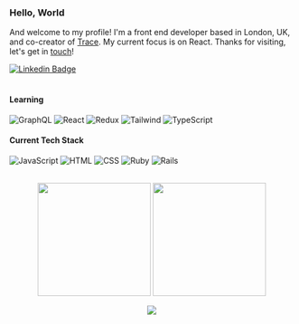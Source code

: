 ### Hello, World

And welcome to my profile! I'm a front end developer based in London, UK, and co-creator of [Trace](http://www.playtracewith.me/). My current focus is on React. Thanks for visiting, let's get in [touch](https://www.linkedin.com/in/adrianhards/)!

[![Linkedin Badge](https://img.shields.io/badge/-adrianHards-3A76F0?style=flat&logo=Linkedin&logoColor=white&link=https://www.linkedin.com/in/jlim/)](https://www.linkedin.com/in/adrianhards/)
<br>
<br>

#### Learning
![GraphQL](https://img.shields.io/badge/-GraphQL-grey?style=for-the-badge&logo=graphql&logoColor=white&labelColor=3A76F0)
![React](https://img.shields.io/badge/-React-grey?style=for-the-badge&logo=react&logoColor=white&labelColor=3A76F0)
![Redux](https://img.shields.io/badge/-Redux-grey?style=for-the-badge&logo=redux&logoColor=white&labelColor=3A76F0)
![Tailwind](https://img.shields.io/badge/-Tailwind-grey?style=for-the-badge&logo=tailwindcss&logoColor=white&labelColor=3A76F0)
![TypeScript](https://img.shields.io/badge/-TypeScript-grey?style=for-the-badge&logo=typescript&logoColor=white&labelColor=3A76F0)


#### Current Tech Stack
![JavaScript](https://img.shields.io/badge/-JavaScript-grey?style=for-the-badge&logo=javascript&logoColor=white&labelColor=3A76F0)
![HTML](https://img.shields.io/badge/-HTML-grey?style=for-the-badge&logo=html5&logoColor=white&labelColor=3A76F0)
![CSS](https://img.shields.io/badge/-CSS-grey?style=for-the-badge&logo=css3&logoColor=white&labelColor=3A76F0)
![Ruby](https://img.shields.io/badge/-Ruby-grey?style=for-the-badge&logo=ruby&logoColor=white&labelColor=3A76F0)
![Rails](https://img.shields.io/badge/-Rails-grey?style=for-the-badge&logo=ruby-on-rails&logoColor=white&labelColor=3A76F0)
<!-- ![Heroku](https://img.shields.io/badge/-Heroku-grey?style=for-the-badge&logo=heroku&logoColor=white&labelColor=3A76F0) -->
<!-- ![R](https://img.shields.io/badge/-R-grey?style=for-the-badge&logo=r&logoColor=white&labelColor=3A76F0) -->
<!-- ![git](https://img.shields.io/badge/-git-grey?style=for-the-badge&logo=git&logoColor=white&labelColor=3A76F0) -->
<br>

<!-- link to icons: https://github.com/Ileriayo/markdown-badges -->

<div align="center">
<img src="https://github-readme-stats.vercel.app/api/top-langs/?username=adrianhards&theme=radical&title_color=3A76F0&text_color=fff" height="200">
  <img src="https://github-readme-stats.vercel.app/api?username=adrianhards&show_icons=true&theme=radical&title_color=3A76F0&text_color=fff&icon_color=3A76F0" height="200">
</div>

<p align="center">
  <img src="https://visitor-badge.laobi.icu/badge?page_id=adrianhards" id="counter">
</p>


